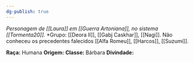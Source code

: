 ```yaml
---
dg-publish: true
---
```

*Personagem de [[Laura]] em [[Guerra Artoniana]], no sistema [[Tormenta20]].*
*Grupo:  [[Deora II]], [[Gabj Caskhar]], [[Nagi]].
Não conheceu os precedentes falecidos [[Alfa Romeu]],  [[Harcos]], [[Suzumi]].

**Raça:** Humana
**Origem:** 
**Classe:** Bárbara
**Divindade:** 